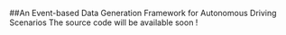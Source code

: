 ##An Event-based Data Generation Framework for Autonomous Driving Scenarios
The source code will be available soon !
